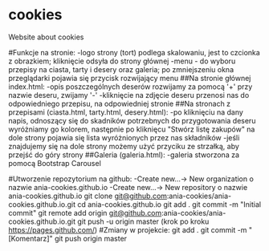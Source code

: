 # cookies
Website about cookies

#Funkcje na stronie:
-logo strony (tort) podlega skalowaniu, jest to czcionka z obrazkiem; kliknięcie odsyła do strony głównej
-menu - do wyboru przepisy na ciasta, tarty i desery oraz galeria; po zmniejszeniu okna przeglądarki pojawia się przycisk rozwijający menu
##Na stronie głównej index.html:
-opis poszczególnych deserów rozwijamy za pomocą '+' przy nazwie deseru, zwijamy '-'
-kliknięcie na zdjęcie deseru przenosi nas do odpowiedniego przepisu, na odpowiedniej stronie
##Na stronach z przepisami (ciasta.html, tarty.html, desery.html):
-po kliknięciu na dany napis, odnoszący się do skadników potrzebnych do przygotowania deseru wyróżniamy go kolorem, następnie po kliknięcu "Stwórz listę zakupów" na dole strony pojawia się lista wyróżnionych przez nas składników
-jeśli znajdujemy się na dole strony możemy użyć przyciku ze strzałką, aby przejść do góry strony
##Galeria (galeria.html):
-galeria stworzona za pomocą Bootstrap Carousel

#Utworzenie repozytorium na github:
-Create new...-> New organization o nazwie ania-cookies.github.io
-Create new...-> New repository o nazwie ania-cookies.github.io
git clone git@github.com:ania-cookies/ania-cookies.github.io.git
cd ania-cookies.github.io
git add .
git commit -m "Initial commit" 
git remote add origin git@github.com:ania-cookies/ania-cookies.github.io.git
git push -u origin master
(krok po kroku https://pages.github.com/)
#Zmiany w projekcie:
git add .
git commit -m "[Komentarz]"
git push origin master


